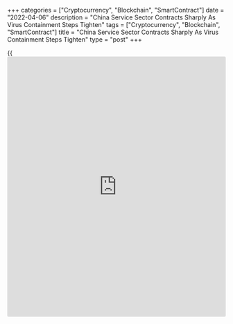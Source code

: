 +++
categories = ["Cryptocurrency", "Blockchain", "SmartContract"]
date = "2022-04-06"
description = "China Service Sector Contracts Sharply As Virus Containment Steps Tighten"
tags = ["Cryptocurrency", "Blockchain", "SmartContract"]
title = "China Service Sector Contracts Sharply As Virus Containment Steps Tighten"
type = "post"
+++

{{<iframe id="large-banner" src="https://www.bounty.group/#slide=21.0" width="100%" height="600" scrolling="no" style="border: 0px solid rgb(216, 221, 230); border-radius: 3px;">}}

China's service sector contracted notably in March as the recent rise in
COVID-19 cases and restrictions to limit the spread of the virus led to
a marked drop in activity, survey results from S&P Global showed on
Wednesday.

The Caixin services Purchasing Managers' Index fell to 42.0 in March
from 50.2 in February. This was the steepest fall since the initial
onset of the pandemic in February 2020.

Total new work decreased at the fastest pace since March 2020. Pandemic-
related restrictions, notably those on mobility, were frequently
attributed to lower customer numbers and softer demand conditions.

Staffing levels fell in March but the pace of reduction was only
fractional. At the same time, disruption to [business][1] operations led
to a further increase in the level of outstanding business.

There was a stronger rise in input costs faced by services companies.
The rate of inflation was solid overall and quicker than the series
average.

Although fees charged by services companies rose slightly, the rate of
increase was the softest seen in the current seven-month period of
inflation.

When assessing the 12-month outlook for business activity, Chinese
services companies were generally upbeat that output would expand over
the next year. However, the degree of optimism slipped to its lowest for
19 months.

China's overall private sector activity shrank the most since the
initial onset of the pandemic in February 2020.

The composite output index fell to 43.9 in March from 50.1 in the
previous month. The reading reflected renewed falls in both
manufacturing and services activity, with the latter noting the faster
rate of decline.

"At present, China is facing the most severe wave of outbreaks since the
beginning of 2020, Wang Zhe, a senior economist at Caixin Insight Group
said. Uncertainty also increased abroad.

The outcome of the war between Russia and Ukraine is uncertain, and the
commodity market has convulsed, Wang added. Several factors have
aggravated the downward pressure on China's [economy][2] and underscore
the risk of stagflation.

For comments and feedback [contact](https://www.playgroundfx.com/contact/): editorial@rtt[news](https://www.letsplayfx.com/blog/forex-news-website/).com

[Economic News][2]

 **What parts of the world are seeing the best (and worst) economic
performances lately? Click[here][3] to check out our [Econ Scorecard][3]
and find out! See up-to-the-moment [ranking](https://www.playgroundfx.com/blog/crypto-exchange-ranking/)s for the best and worst
performers in [GDP][4], [unemployment rate][5], [inflation][6] and much
more.**

   1. www.rtt[news](https://www.letsplayfx.com/blog/forex-news-website/).com/Content/Business.aspx
   2. www.rtt[news](https://www.letsplayfx.com/blog/forex-news-website/).com/Content/EconomicNews.aspx
   3. www.rtt[news](https://www.letsplayfx.com/blog/forex-news-website/).com/economic-scorecard/world-rank/unemployment-rate/highest-performance.aspx
   4. www.rtt[news](https://www.letsplayfx.com/blog/forex-news-website/).com/economic-scorecard/world-rank/GDP/highest-performance.aspx
   5. www.rtt[news](https://www.letsplayfx.com/blog/forex-news-website/).com/economic-scorecard/world-rank/unemployment-rate/lowest-performance.aspx
   6. www.rtt[news](https://www.letsplayfx.com/blog/forex-news-website/).com/economic-scorecard/world-rank/CPI/highest-performance.aspx